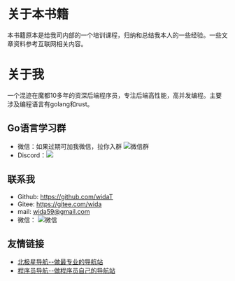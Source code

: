# 关于本书籍

本书籍原本是给我司内部的一个培训课程，归纳和总结我本人的一些经验。一些文章资料参考互联网相关内容。


# 关于我

一个混迹在魔都10多年的资深后端程序员，专注后端高性能，高并发编程。主要涉及编程语言有golang和rust。

## Go语言学习群
- 微信：如果过期可加我微信，拉你入群
  ![微信群](https://learninggo.bjxw.xyz/img/wechatgroup.png)
- Discord：[![](https://badgen.net/discord/members/F9Nm9zwH)](https://discord.gg/F9Nm9zwH)


## 联系我
- Github:  https://github.com/widaT
- Gitee:  https://gitee.com/wida
- mail:  wida59@gmail.com
- 微信： 
 ![微信](https://learninggo.bjxw.xyz/img/wechat.png)


## 友情链接

- [北极星导航--做最专业的导航站](https://bjxw.xyz/)
- [程序员导航--做程序员自己的导航站](https://cxy.bjxw.xyz/)
